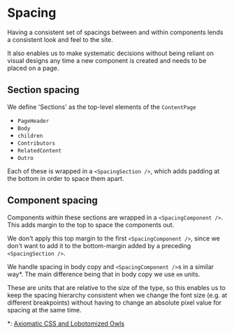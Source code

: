 # Spacing

Having a consistent set of spacings between and within components lends a consistent look and feel to the site.

It also enables us to make systematic decisions without being reliant on visual designs any time a new component is created and needs to be placed on a page.

## Section spacing

We define 'Sections' as the top-level elements of the `ContentPage`
- `PageHeader`
- `Body`
- `children`
- `Contributors`
- `RelatedContent`
- `Outro`

Each of these is wrapped in a `<SpacingSection />`, which adds padding at the bottom in order to space them apart.

## Component spacing

Components _within_ these sections are wrapped in a `<SpacingComponent />`. This adds margin to the top to space the components out.

We don't apply this top margin to the first `<SpacingComponent />`, since we don't want to add it to the bottom-margin added by a preceding `<SpacingSection />`.

We handle spacing in body copy and `<SpacingComponent />`s in a similar way*. The main difference being that in body copy we use `em` units.

These are units that are relative to the size of the type, so this enables us to keep the spacing hierarchy consistent when we change the font size (e.g. at different breakpoints) without having to change an absolute pixel value for spacing at the same time.

*: [Axiomatic CSS and Lobotomized Owls](https://alistapart.com/article/axiomatic-css-and-lobotomized-owls)

